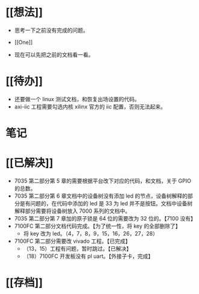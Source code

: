 # [[想法]]
- 思考一下之前没有完成的问题。
- [[One]]

- 现在可以先把之前的文档看一看。

# [[待办]]

- 还要做一个 linux 测试文档，和恢复出场设置的代码。
- axi-iic 工程需要勾选内核 xilinx 官方的 iic 配置，否则无法起来。
# 笔记

# [[已解决]]
- 7035 第二部分第 5 章的需要根据平台改下对应的代码，和文档，关于 GPIO 的总数。
- 7035 第二部分第 6 章文档中的设备树没有添加 led 的节点，设备树解释的部分是有问题的，在代码中添加的 led 是 33 为 led 并不是按钮。文档中设备树解释部分需要将设备树放入 7000 系列的文档中。
- 7035 第二部分第 7 章加的原子锁是 64 位的需要改为 32 位的。【7100 没有】
- 7100FC 第二部分文档代码完成。【为了统一性，将 key 的全部删除了】
	- 将 key 改为 led。（4，7，8，9，15，16，26，27，28）
- 7100FC 第二部分需要改 vivado 工程。【已完成】
	- （13，15）工程有问题，暂时跳过。【已解决】
	- （18）7100FC 开发板没有 pl uart。【外接子卡，完成】

# [[存档]]